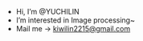 - Hi, I’m @YUCHILIN
- I’m interested in Image processing~
- Mail me → kiwilin2215@gmail.com

<!---
kiwi142cm/kiwi142cm is a ✨ special ✨ repository because its `README.md` (this file) appears on your GitHub profile.
You can click the Preview link to take a look at your changes.
--->
